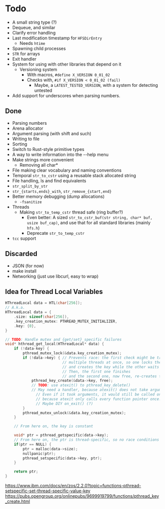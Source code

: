 # Todo
- A small string type (?)
- Dequeue, and similar
- Clarify error handling
- Last modification timestamp for `HFSDirEntry`
  - Needs `htime`
- Spawning child processes
- `STR` for arrays
- Exit handler
- System for using with other libraries that depend on it
    - Versioning system
      - With macros, `#define X_VERSION 0_01_02`
      - Checks with, `#if X_VERSION < 0_01_02 (fail)`
        - Maybe, a `LATEST_TESTED_VERSION`, with a system for detecting untested
- Add support for underscores when parsing numbers.

## Done
- Parsing numbers
- Arena allocator
- Argument parsing (with shift and such)
- Writing to file
- Sorting
- Switch to Rust-style primitive types
- A way to write information into the --help menu
- Make strings more convenient
  - Removing all char*
- File making clear vocabulary and naming conventions
- Temporal `str_to_cstr` using a reusable stack allocated string
- File handling, ls and find equivalents
- `str_split_by_str`
- `str_{starts,ends}_with`, `str_remove_{start,end}`
- Better memory debugging (dump allocations)
  - `-fsanitize`
- Threads
  - Making `str_to_temp_cstr` thread safe (ring buffer?)
    - Even better: A sized `str_to_cstr_buf(str string, char* buf, usize buf_cap)`,
      and use that for all standard libraries (mainly `hfs.h`)
    - Deprecate `str_to_temp_cstr`
- `tcc` support

## Discarded
- JSON (for now)
- make install
- Networking (just use libcurl, easy to wrap)

## Idea for Thread Local Variables
```c
HThreadLocal data = HTL(char[256]);
// A.k.a.
HThreadLocal data = {
    .size: sizeof(char[256]),
    .key_creation_mutex: PTHREAD_MUTEX_INITIALIZER,
    .key: {0},
}

// TODO: Handle mutex and {get/set}_specific failures
void* hthread_get_local(HThreadLocal* data) {
    if (!data-key) {
        pthread_mutex_lock(&data.key_creation_mutex);
        if (!data->key) { // Prevents race: the first check might be true for
                          // multiple threads at once, so one locks the mutex
                          // and creates the key while the other waits
                          // Then, the first one finishes
                          // and the second one, now free, re-creates the key
            pthread_key_create(&data->key, free);
            // TODO: use atexit() to pthread_key_delete()
            // May need a handler, because atexit() does not take arguments
              // Even if it took arguments, it would still be called only once,
              // because atexit only calls every function pointer once.
              // Maybe DIY on_exit() (?)
        }
        pthread_mutex_unlock(&data.key_creation_mutex);
    }

    // From here on, the key is constant

    void* ptr = pthread_getspecific(data->key);
    // From here on, the ptr is thread-specific, so no race conditions
    if(ptr == NULL) {
        ptr = malloc(data->size);
        nullpanic(ptr);
        pthread_setspecific(data->key, ptr);
    }

    return ptr;
}
```
<https://www.ibm.com/docs/en/zos/2.2.0?topic=functions-pthread-setspecific-set-thread-specific-value-key>
<https://pubs.opengroup.org/onlinepubs/9699919799/functions/pthread_key_create.html>
